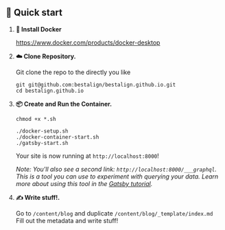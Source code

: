 ## 🚀 Quick start

1.  **🐳 Install Docker**

    https://www.docker.com/products/docker-desktop

1.  **☁️ Clone Repository.**

    Git clone the repo to the directly you like

    ```shell
    git git@github.com:bestalign/bestalign.github.io.git
    cd bestalign.github.io
    ```

1.  **📦 Create and Run the Container.**

    ```shell
    chmod +x *.sh

    ./docker-setup.sh
    ./docker-container-start.sh
    ./gatsby-start.sh
    ```

    Your site is now running at `http://localhost:8000`!

    _Note: You'll also see a second link: _`http://localhost:8000/___graphql`_. This is a tool you can use to experiment with querying your data. Learn more about using this tool in the [Gatsby tutorial](https://www.gatsbyjs.com/tutorial/part-five/#introducing-graphiql)._

1.  **✍️ Write stuff!.**

    Go to `/content/blog` and duplicate `/content/blog/_template/index.md`
    Fill out the metadata and write stuff!